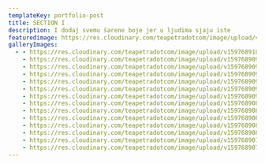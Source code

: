 ```yaml
---
templateKey: portfolio-post
title: SECTION I
description: I dodaj svemu šarene boje jer u ljudima sjaju iste
featuredimage: https://res.cloudinary.com/teapetradotcom/image/upload/v1597689081/Portfolio/Lifestyle%20-%20Section%201/290864_4435012639849_1014626067_o_uwvs53.jpg
galleryImages:
  - - https://res.cloudinary.com/teapetradotcom/image/upload/v1597689102/Portfolio/Lifestyle%20-%20Section%201/884450_10202810092799796_1127854735_o_dlscqg.jpg
    - https://res.cloudinary.com/teapetradotcom/image/upload/v1597689098/Portfolio/Lifestyle%20-%20Section%201/255849_4489485281631_1058795050_o_yuthr9.jpg
    - https://res.cloudinary.com/teapetradotcom/image/upload/v1597689097/Portfolio/Lifestyle%20-%20Section%201/257900_4441087191709_814258737_o_fin2qy.jpg
    - https://res.cloudinary.com/teapetradotcom/image/upload/v1597689097/Portfolio/Lifestyle%20-%20Section%201/622392_4439975123908_1328317562_o_gwfkt5.jpg
    - https://res.cloudinary.com/teapetradotcom/image/upload/v1597689096/Portfolio/Lifestyle%20-%20Section%201/10491216_10204277764290666_7262365482131236889_n_oaeijd.jpg
    - https://res.cloudinary.com/teapetradotcom/image/upload/v1597689095/Portfolio/Lifestyle%20-%20Section%201/259586_4427524332646_1026770653_o_zfy4bd.jpg
    - https://res.cloudinary.com/teapetradotcom/image/upload/v1597689092/Portfolio/Lifestyle%20-%20Section%201/1381478_10202202437928804_1450722199_n_wffvl6.jpg
    - https://res.cloudinary.com/teapetradotcom/image/upload/v1597689089/Portfolio/Lifestyle%20-%20Section%201/705347_4939227724911_1330504855_o_dmmq1c.jpg
    - https://res.cloudinary.com/teapetradotcom/image/upload/v1597689085/Portfolio/Lifestyle%20-%20Section%201/422221_4462092636832_409466814_n_i8aduy.jpg
    - https://res.cloudinary.com/teapetradotcom/image/upload/v1597689082/Portfolio/Lifestyle%20-%20Section%201/552534_4694156878293_1907370750_n_okipkr.jpg
    - https://res.cloudinary.com/teapetradotcom/image/upload/v1597689081/Portfolio/Lifestyle%20-%20Section%201/290864_4435012639849_1014626067_o_uwvs53.jpg
    - https://res.cloudinary.com/teapetradotcom/image/upload/v1597689080/Portfolio/Lifestyle%20-%20Section%201/202795_4430954058387_1041482563_o_xkemcj.jpg
    - https://res.cloudinary.com/teapetradotcom/image/upload/v1597689079/Portfolio/Lifestyle%20-%20Section%201/405235_4458740473030_1807437527_n_hgckge.jpg
    - https://res.cloudinary.com/teapetradotcom/image/upload/v1597689076/Portfolio/Lifestyle%20-%20Section%201/217852_4430647810731_1895963797_n_wiris9.jpg
---
```

